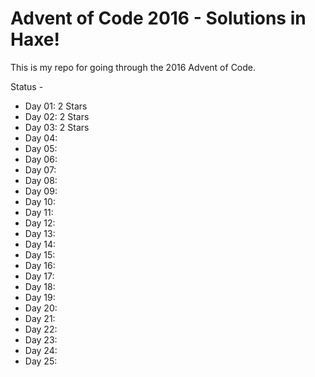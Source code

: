# Advent of Code 2016 - Solutions in Haxe!

This is my repo for going through the 2016 Advent of Code.

Status -
* Day 01: 2 Stars
* Day 02: 2 Stars
* Day 03: 2 Stars
* Day 04: 
* Day 05: 
* Day 06: 
* Day 07: 
* Day 08: 
* Day 09: 
* Day 10: 
* Day 11:
* Day 12:
* Day 13:
* Day 14:
* Day 15:
* Day 16:
* Day 17:
* Day 18:
* Day 19: 
* Day 20: 
* Day 21: 
* Day 22: 
* Day 23: 
* Day 24: 
* Day 25:

